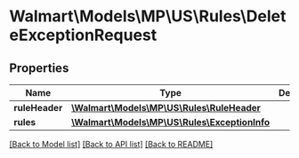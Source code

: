 # Walmart\Models\MP\US\Rules\DeleteExceptionRequest

## Properties

Name | Type | Description | Notes
------------ | ------------- | ------------- | -------------
**ruleHeader** | [**\Walmart\Models\MP\US\Rules\RuleHeader**](RuleHeader.md) |  | [optional]
**rules** | [**\Walmart\Models\MP\US\Rules\ExceptionInfo**](ExceptionInfo.md) |  | [optional]


[[Back to Model list]](./) [[Back to API list]](../../../../../README.md#supported-apis) [[Back to README]](../../../../../README.md)
